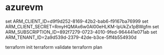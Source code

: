 # azurevm
set ARM_CLIENT_ID=d9f9d252-8169-42b2-bab6-f9167ba76999
set ARM_CLIENT_SECRET=RmyHQMAx6w0Al00eHLKM-IpUkZx1pBWgfm
set ARM_SUBSCRIPTION_ID=892f7279-0723-4010-9fed-964441e071ab
set ARM_TENANT_ID=2a9d539d-2379-42de-b3ce-5ff4b554930d

terraform init
terraform validate
terraform plan

